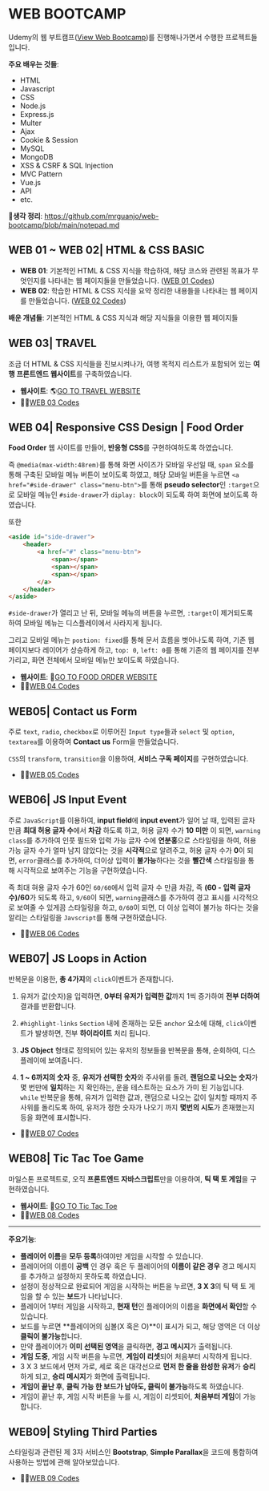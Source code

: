 # WEB BOOTCAMP

Udemy의 웹 부트캠프(<a href="https://www.udemy.com/course/100-2022-web-development/" target="_blank">View Web Bootcamp</a>)를 진행해나가면서 수행한 프로젝트들 입니다.

**주요 배우는 것들**:

- HTML
- Javascript
- CSS
- Node.js
- Express.js
- Multer
- Ajax
- Cookie & Session
- MySQL
- MongoDB
- XSS & CSRF & SQL Injection
- MVC Pattern
- Vue.js
- API
- etc.

📕**생각 정리**: https://github.com/mrguanjo/web-bootcamp/blob/main/notepad.md


## WEB 01 ~ WEB 02| HTML & CSS BASIC

- **WEB 01**: 기본적인 HTML & CSS 지식을 학습하여, 해당 코스와 관련된 목표가 무엇인지를 나타내는 웹 페이지들을 만들었습니다. ([WEB 01 Codes](https://github.com/mrguanjo/web-bootcamp/tree/main/web01-challenges))
- **WEB 02**: 학습한 HTML & CSS 지식을 요약 정리한 내용들을 나타내는 웹 페이지를 만들었습니다. ([WEB 02 Codes](https://github.com/mrguanjo/web-bootcamp/tree/main/web02-html-css-summary))

**배운 개념들**: 기본적인 HTML & CSS 지식과 해당 지식들을 이용한 웹 페이지들


## WEB 03| TRAVEL

조금 더 HTML & CSS 지식들을 진보시켜나가, 여행 목적지 리스트가 포함되어 있는 **여행 프론트엔드 웹사이트**를 구축하였습니다.

- **웹사이트**: 🌎<a href="https://travel-guanjo.netlify.app/" target="_blank">GO TO TRAVEL WEBSITE</a>
- 👨‍💻<a href="https://github.com/mrguanjo/web-bootcamp/tree/main/web03-travel" target="_blank">WEB 03 Codes</a>


## WEB 04| Responsive CSS Design | Food Order

**Food Order** 웹 사이트를 만들어, **반응형 CSS**를 구현하여하도록 하였습니다.

즉 `@media(max-width:48rem)`를 통해 화면 사이즈가 모바일 우선일 때, `span` 요소를 통해 구축된 모바일 메뉴 버튼이 보이도록 하였고, 해당 모바일 버튼을 누르면 `<a href="#side-drawer" class="menu-btn">`를 통해 **pseudo selector**인 `:target`으로 모바일 메뉴인 `#side-drawer`가 `diplay: block`이 되도록 하여 화면에 보이도록 하였습니다.

또한 

```html
<aside id="side-drawer">
	<header>
		<a href="#" class="menu-btn">
			<span></span>
			<span></span>
			<span></span>
		</a>
	</header>
</aside>
```

`#side-drawer`가 열리고 난 뒤, 모바일 메뉴의 버튼을 누르면, `:target`이 제거되도록 하여 모바일 메뉴는 디스플레이에서 사라지게 됩니다.

그리고 모바일 메뉴는 `postion: fixed`를 통해 문서 흐름을 벗어나도록 하여, 기존 웹 페이지보다 레이어가 상승하게 하고, `top: 0`, `left: 0`를 통해 기존의 웹 페이지를 전부 가리고, 화면 전체에서 모바일 메뉴만 보이도록 하였습니다.

- **웹사이트**: 🍟<a href="https://food-order-guanjo.netlify.app/" target="_blank">GO TO FOOD ORDER WEBSITE</a>
- 👨‍💻<a href="https://github.com/mrguanjo/web-bootcamp/tree/main/web04-food-order" target="_blank">WEB 04 Codes</a>


## WEB05| Contact us Form

주로 `text`, `radio`, `checkbox`로 이루어진 `Input type`들과 `select` 및 `option`, `textarea`를 이용하여 **Contact us** Form을 만들었습니다.

`CSS`의 `transform`, `transition`을 이용하여, **서비스 구독 페이지**를 구현하였습니다.


- 👨‍💻<a href="https://github.com/mrguanjo/web-bootcamp/tree/main/web05-forms" target="_blank">WEB 05 Codes</a>


## WEB06| JS Input Event

주로 `JavaScript`를 이용하여, **input field**에 **input event**가 일어 날 때, 입력된 글자 만큼 **최대 허용 글자 수**에서 **차감** 하도록 하고, 허용 글자 수가 **10 미만** 이 되면, `warning` `class`를 추가하여 인풋 필드와 입력 가능 글자 수에 **연분홍**으로 스타일링을 하여, 허용 가능 글자 수가 얼마 남지 않았다는 것을 **시각적**으로 알려주고, 허용 글자 수가 **0**이 되면, `error`클래스를 추가하여, 더이상 입력이 **불가능**하다는 것을 **빨간색** 스타일링을 통해 시각적으로 보여주는 기능을 구현하였습니다.

즉 최대 혀용 글자 수가 60인 `60/60`에서 입력 글자 수 만큼 차감, 즉 **(60 - 입력 글자 수)/60**가 되도록 하고, `9/60`이 되면, `warning`클래스를 추가하여 경고 표시를 시각적으로 보여줄 수 있게끔 스타일링을 하고, `0/60`이 되면, 더 이상 입력이 불가능 하다는 것을 알리는 스타일링을 `Javscript`를 통해 구현하였습니다.

- 👨‍💻<a href="https://github.com/mrguanjo/web-bootcamp/tree/main/web06-js-input-event" target="_blank">WEB 06 Codes</a>


## WEB07| JS Loops in Action

반복문을 이용한, **총 4가지**의 `click`이벤트가 존재합니다.

1. 유저가 값(숫자)을 입력하면, **0부터 유저가 입력한 값**까지 1씩 증가하여 **전부 더하여** 결과를 반환합니다.

2. `#highlight-links` `Section` 내에 존재하는 모든 `anchor` 요소에 대해, `click`이벤트가 발생하면, 전부 **하이라이트** 처리 됩니다.

3. **JS Object** 형태로 정의되어 있는 유저의 정보들을 반복문을 통해, 순회하여, 디스플레이에 보여줍니다.

4. **1 ~ 6까지의 숫자** 중, **유저가 선택한 숫자**와 주사위를 돌려, **랜덤으로 나오는 숫자**가 몇 번만에 **일치**하는 지 확인하는, 운을 테스트하는 요소가 가미 된 기능입니다. `while` 반복문을 통해, 유저가 입력한 값과, 랜덤으로 나오는 값이 일치할 때까지 주사위를 돌리도록 하여, 유저가 정한 숫자가 나오기 까지 **몇번의 시도**가 존재했는지 등을 화면에 표시합니다.

- 👨‍💻<a href="https://github.com/mrguanjo/web-bootcamp/tree/main/web07-js-loops-in-action" target="_blank">WEB 07 Codes</a>


## WEB08| Tic Tac Toe Game

마일스톤 프로젝트로, 오직 **프론트엔드 자바스크립트**만을 이용하여, **틱 택 토 게임**을 구현하였습니다.


- **웹사이트**: 🎲<a href="https://tictactoe-guanjo.netlify.app/" target="_blank">GO TO Tic Tac Toe</a>
- 👨‍💻<a href="https://github.com/mrguanjo/web-bootcamp/tree/main/web08-tic-tac-toe" target="_blank">WEB 08 Codes</a>

---

**주요기능**:

- **플레이어 이름**을 **모두 등록**하여야만 게임을 시작할 수 있습니다.
- 플레이어의 이름이 **공백** 인 경우 혹은 두 플레이어의 **이름이 같은 경우** 경고 메시지를 추가하고 설정하지 못하도록 하였습니다.
- 설정이 정상적으로 완료되어 게임을 시작하는 버튼을 누르면, **3 X 3**의 틱 택 토 게임을 할 수 있는 **보드**가 나타납니다.
- 플레이어 1부터 게임을 시작하고, **현재 턴**인 플레이어의 이름을 **화면에서 확인**할 수 있습니다.
- 보드를 누르면 **플레이어의 심볼(X 혹은 O)**이 표시가 되고, 해당 영역은 더 이상 **클릭이 불가능**합니다.
- 만약 플레이어가 **이미 선택된 영역**을 클릭하면, **경고 메시지**가 출력됩니다.
- **게임 도중**, 게임 시작 버튼을 누르면, **게임이 리셋**되어 처음부터 시작하게 됩니다.
- 3 X 3 보드에서 먼저 가로, 세로 혹은 대각선으로 **먼저 한 줄을 완성한 유저**가 **승리**하게 되고, **승리 메시지**가 화면에 출력됩니다.
- **게임이 끝난 후**, **클릭 가능 한 보드가 남아도, 클릭이 불가능**하도록 하였습니다.
- 게임이 끝난 후, 게임 시작 버튼을 누를 시, 게임이 리셋되어, **처음부터 게임**이 가능합니다.


## WEB09| Styling Third Parties

스타일링과 관련된 제 3자 서비스인 **Bootstrap**, **Simple Parallax**을 코드에 통합하여 사용하는 방법에 관해 알아보았습니다.

- 👨‍💻<a href="https://github.com/mrguanjo/web-bootcamp/tree/main/web09-third-parties" target="_blank">WEB 09 Codes</a>